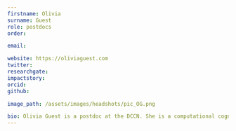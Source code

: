 ```yaml
---
firstname: Olivia
surname: Guest  
role: postdocs
order:

email:

website: https://oliviaguest.com
twitter:
researchgate:
impactstory:
orcid:
github:

image_path: /assets/images/headshots/pic_OG.png

bio: Olivia Guest is a postdoc at the DCCN. She is a computational cognitive modeller, i.e., she develops and evaluates computational accounts for concepts and categorisation — as well as human capacities and behaviours broadly. Olivia is also interested in the role that computational models play in refining our scientific thinking and by extension allow us to select between and improve upon theories. See her publications for more.
---
```

